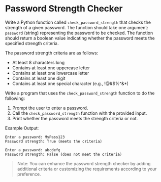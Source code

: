 # Password Strength Checker

Write a Python function called `check_password_strength` that checks the strength of a given password. The function
should take one argument: `password` (string) representing the password to be checked. The function should return a
boolean value indicating whether the password meets the specified strength criteria.

The password strength criteria are as follows:

- At least 8 characters long
- Contains at least one uppercase letter
- Contains at least one lowercase letter
- Contains at least one digit
- Contains at least one special character (e.g., !@#$%^&*)

Write a program that uses the `check_password_strength` function to do the following:

1. Prompt the user to enter a password.
2. Call the `check_password_strength` function with the provided input.
3. Print whether the password meets the strength criteria or not.

Example Output:

```
Enter a password: MyPass123
Password strength: True (meets the criteria)

Enter a password: abcdefg
Password strength: False (does not meet the criteria)
```

> Note: You can enhance the password strength checker by adding additional criteria or customizing the requirements
> according to your preference.

